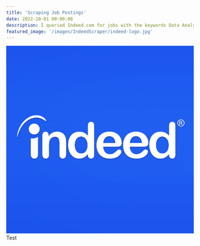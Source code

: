 ```yaml
---
title: 'Scraping Job Postings'
date: 2022-10-01 00:00:00
description: I queried Indeed.com for jobs with the keywords Data Analyst & Scientist, and Business Analyst & Intelligence to **get a sense of the most demanded skills** for these positions, and **identifying employees with growing data teams**.
featured_image: '/images/IndeedScraper/indeed-logo.jpg'
---
```


![IndeedLogo](/images/IndeedScraper/indeed-logo.jpg)
Test